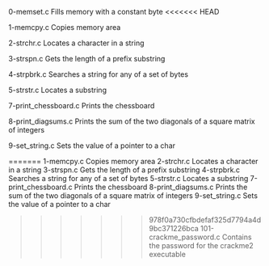 0-memset.c	Fills memory with a constant byte
<<<<<<< HEAD

1-memcpy.c	Copies memory area

2-strchr.c	Locates a character in a string

3-strspn.c	Gets the length of a prefix substring

4-strpbrk.c	Searches a string for any of a set of bytes

5-strstr.c	Locates a substring

7-print_chessboard.c	Prints the chessboard

8-print_diagsums.c	Prints the sum of the two diagonals of a square matrix of integers

9-set_string.c	Sets the value of a pointer to a char

=======
1-memcpy.c	Copies memory area
2-strchr.c	Locates a character in a string
3-strspn.c	Gets the length of a prefix substring
4-strpbrk.c	Searches a string for any of a set of bytes
5-strstr.c	Locates a substring
7-print_chessboard.c	Prints the chessboard
8-print_diagsums.c	Prints the sum of the two diagonals of a square matrix of integers
9-set_string.c	Sets the value of a pointer to a char
>>>>>>> 978f0a730cfbdefaf325d7794a4d9bc371226bca
101-crackme_password.c	Contains the password for the crackme2 executable
